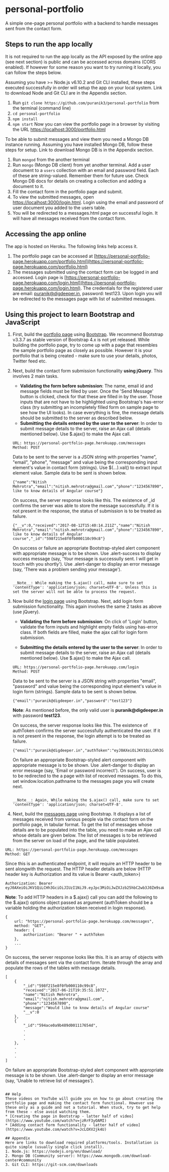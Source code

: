 # personal-portfolio
A simple one-page personal portfolio with a backend to handle messages sent from the contact form.

## Steps to run the app locally
It is not required to run the app locally as the API exposed by the online app (see next section) is public and can be accessed across domains (CORS enabled). If however for some reason you want to try running it locally, you can follow the steps below.  

Assuming you have >= Node.js v6.10.2 and Git CLI installed, these steps executed successfully in order will setup the app on your local system. Link to download Node and Git CLI are in the Appendix section.
1. Run `git clone https://github.com/puranik3/personal-portfolio` from the terminal (command line)
2. `cd personal-portfolio`
3. `npm install`
4. `npm start`
Now you can view the portfolio page in a browser by visiting the URL [https://localhost:3000/portfolio.html](https://localhost:3000/portfolio.html)

To be able to submit messages and view them you need a Mongo DB instance running. Assuming you have installed Mongo DB, follow these steps for setup. Link to download Mongo DB is in the Appendix section.
1. Run `mongod` from the another terminal
2. Run `mongo` (Mongo DB client) from yet another terminal. Add a user document to a `users` collection with an email and password field. Each of these are string-valued. Remember them for future use. Check Mongo DB docs for details on creating a collection and adding a document to it.
3. Fill the contact form in the portfolio page and submit.
4. To view the submitted messages, open [https://localhost:3000/login.html](https://localhost:3000/login.html). Login using the email and password of user document you added to the users table.
5. You will be redirected to a messages.html page on successful login. It will have all messages received from the contact form.

## Accessing the app online
The app is hosted on Heroku. The following links help access it.
1. The portfolio page can be accessed at [https://personal-portfolio-page.herokuapp.com/portfolio.html](https://personal-portfolio-page.herokuapp.com/portfolio.html)
2. The messages submitted using the contact form can be logged in and accessed. Login page is [https://personal-portfolio-page.herokuapp.com/login.html](https://personal-portfolio-page.herokuapp.com/login.html). The credentials for the registered user are email: puranik@digdeeper.in, password: test123. Upon login you will be redirected to the messages page with list of submitted messages.

## Using this project to learn Bootstrap and JavaScript
1. First, build the [portfolio page](https://personal-portfolio-page.herokuapp.com/portfolio.html) using [Bootstrap](https://getbootstrap.com/docs/3.3/). We recommend Bootstrap v3.3.7 as stable version of Bootstrap 4.x is not yet released. While building the portfolio page, try to come up with a page that resembles the sample portfolio page as closely as possible. However it is your portfolio that is being created - make sure to use your details, photos, Twitter feed etc.

2. Next, build the contact form submission functionality __using jQuery__. This involves 2 main tasks.
    - __Validating the form before submission__: The name, email id and message fields must be filled by user. Once the 'Send Message' button is clicked, check for that these are filled in by the user. Those inputs that are not have to be highlighted using Bootstrap's has-error class (try submitting an incompletely filled form on sample page to see how the UI looks). In case everything is fine, the message details should be submitted to the server as described below.
    - __Submitting the details entered by the user to the server__: In order to submit message details to the server, raise an Ajax call (details mentioned below). Use $.ajax() to make the Ajax call.
    ```
    URL: https://personal-portfolio-page.herokuapp.com/messages
    Method: POST
    ```

    Data to be sent to the server is a JSON string with properties "name", "email", "phone", "message" and value being the corresponding input element's value in contact form (strings). Use $(...).val() to extract input element value. Sample data to be sent is shown below.
    ```
    {"name":"Nitish Mehrotra","email":"nitish.mehrotra@gmail.com","phone":"1234567890","message":"Would like to know details of Angular course"}
    ```

    On success, the server response looks like this. The existence of _id confirms the server was able to store the message successfully. If it is not present in the response, the status of submission is to be treated as failure.
    ```
    {"__v":0,"received":"2017-08-12T15:40:14.211Z","name":"Nitish Mehrotra","email":"nitish.mehrotra@gmail.com","phone":"1234567890","message":"Would like to know details of Angular course","_id":"598f215e8f0fb000110c99c8"}
    ```

    On success or failure an appropriate Bootstrap-styled alert component with appropriate message is to be shown. Use .alert-success to display success message (say, 'Your message is successully sent. I will get in touch with you shortly'). Use .alert-danger to display an error message (say, 'There was a problem sending your message').
    ```

    __Note__: While making the $.ajax() call, make sure to set 'contentType': 'application/json; charset=UTF-8'. Unless this is set the server will not be able to process the request.

3. Now build the [login page](https://personal-portfolio-page.herokuapp.com/login.html) using Bootstrap. Next, add login form submission functionality. This again involves the same 2 tasks as above (use jQuery).
    - __Validating the form before submission__: On click of 'Login' button, validate the form inputs and highlight empty fields using has-error class. If both fields are filled, make the ajax call for login form submission.

    - __Submitting the details entered by the user to the server__: In order to submit message details to the server, raise an Ajax call (details mentioned below). Use $.ajax() to make the Ajax call.
    ```
    URL: https://personal-portfolio-page.herokuapp.com/login
    Method: POST
    ```

    Data to be sent to the server is a JSON string with properties "email", "password" and value being the corresponding input element's value in login form (strings). Sample data to be sent is shown below.
    ```
    {"email":"puranik@digdeeper.in","password":"test123"}
    ```
    __Note__: As mentioned before, the only valid user is __puranik@digdeeper.in__ with password __test123__.  

    On success, the server response looks like this. The existence of authToken confirms the server successfully authenticated the user. If it is not present in the response, the login attempt is to be treated as failure.
    ```
    {"email":"puranik@digdeeper.in","authToken":"eyJ0AXeiOiJKV1QiLCHh3GciOiJIUzI1NiJ9.eyJpc3MiOiJwZXJzb25hbC2wb3J0Zm9saW8tcGFnZS5oZXJva3VhcHAuY29tIiwic3ViIjoiNTk0YWNhNGU1NjkzOWEyHGI4MTg4MDM0In0=.y1e+/lyifhxThAvGjBwWPLiStjZU6gyxeX8EYuO4LQY="}
    ```

    On failure an appropriate Bootstrap-styled alert component with appropriate message is to be shown. Use .alert-danger to display an error message (say, 'Email or password incorrect'). On success, user is to be redirected to the a page with list of received messages. To do this, set window.location.pathname to the messages page you will create next.
    ```

    __Note__: Again, While making the $.ajax() call, make sure to set 'contentType': 'application/json; charset=UTF-8'.

4. Next, build the [messages page](https://personal-portfolio-page.herokuapp.com/messages.html) using Bootstrap. It displays a list of messages received from various people via the contact form on the portfolio page, in tabular format. To get the list of messages whose details are to be populated into the table, you need to make an Ajax call whose details are given below. The list of messages is to be retrieved from the server on load of the page, and the table populated.

```
URL: https://personal-portfolio-page.herokuapp.com/messages
Method: GET
```

Since this is an authenticated endpoint, it will require an HTTP header to be sent alongwith the request. The HTTP header details are below (HTTP header key is Authorization and its value is Bearer <auth_token>)
```
Authorization: Bearer eyJ0AXeiOiJKV1QiLCHh3GciOiJIUzI1NiJ9.eyJpc3MiOiJwZXJzb25hbC2wb3J0Zm9saW8tcGFnZS5oZXJva3VhcHAuY29tIiwic3ViIjoiNTk0YWNhNGU1NjkzOWEyHGI4MTg4MDM0In0=.y1e+/lyifhxThAvGjBwWPLiStjZU6gyxeX8EYuO4LQY=
```

__Note__: To add HTTP headers in a $.ajax() call you can add the following to the $.ajax() options object passed as argument (authToken should be a variable holding the authorization token received in login response).
```
{
    url: "https://personal-portfolio-page.herokuapp.com/messages",
    method: "GET",
    header: {
        authorization: "Bearer " + authToken
    },
    ...
}
```

On success, the server response looks like this. It is an array of objects with details of messages sent via the contact form. Iterate through the array and populate the rows of the tables with message details.
```
[
    {
        "_id":"598f215e8f0fb000110c99c8",
        "received":"2017-06-21T19:35:51.107Z",
        "name":"Nitish Mehrotra",
        "email":"nitish.mehrotra@gmail.com",
        "phone":"1234567890",
        "message":"Would like to know details of Angular course"
        "__v":0
    },
    {
        "_id":"594ace0a9b489d001117654d",
        .
        .
        .
    },
    .
    .
    .
]
```

On failure an appropriate Bootstrap-styled alert component with appropriate message is to be shown. Use .alert-danger to display an error message (say, 'Unable to retrieve list of messages').
```

## Help
These videos on YouTube will guide you on how to go about creating the portfolio page and making the contact form functional. However use these only as a guide and not a tutorial. When stuck, try to get help from these - else avoid watching them.
* [Creating the page in Bootstrap - latter half of video](https://www.youtube.com/watch?v=jzRrF3yOAMI)
* [Adding contact form functionality - latter half of video](https://www.youtube.com/watch?v=JcLOXV2jk4U)

## Appendix
Here are links to download required platforms/tools. Installation is quite simple (usually single click install).
1. Node.js: https://nodejs.org/en/download/
2. Mongo DB (Community server): https://www.mongodb.com/download-center#community
3. Git CLI: https://git-scm.com/downloads
